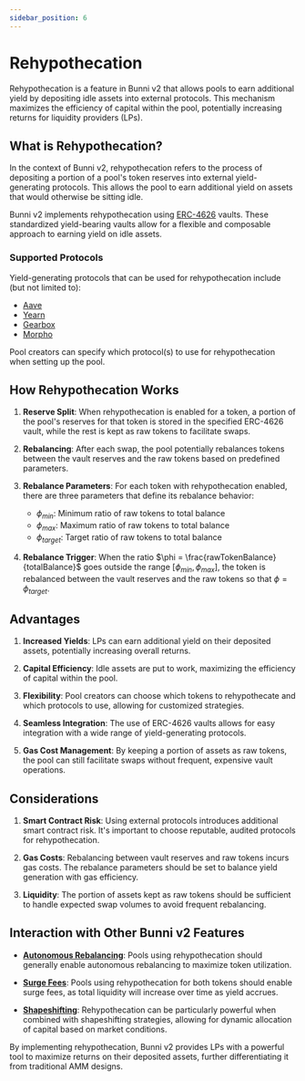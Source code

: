 ```yaml
---
sidebar_position: 6
---
```


# Rehypothecation

Rehypothecation is a feature in Bunni v2 that allows pools to earn additional yield by depositing idle assets into external protocols. This mechanism maximizes the efficiency of capital within the pool, potentially increasing returns for liquidity providers (LPs).

## What is Rehypothecation?

In the context of Bunni v2, rehypothecation refers to the process of depositing a portion of a pool's token reserves into external yield-generating protocols. This allows the pool to earn additional yield on assets that would otherwise be sitting idle.

Bunni v2 implements rehypothecation using [ERC-4626](https://eips.ethereum.org/EIPS/eip-4626) vaults. These standardized yield-bearing vaults allow for a flexible and composable approach to earning yield on idle assets.

### Supported Protocols

Yield-generating protocols that can be used for rehypothecation include (but not limited to):

- [Aave](https://aave.com/)
- [Yearn](https://yearn.fi/)
- [Gearbox](https://gearbox.fi/)
- [Morpho](https://morpho.org/)

Pool creators can specify which protocol(s) to use for rehypothecation when setting up the pool.

## How Rehypothecation Works

1. **Reserve Split**: When rehypothecation is enabled for a token, a portion of the pool's reserves for that token is stored in the specified ERC-4626 vault, while the rest is kept as raw tokens to facilitate swaps.

2. **Rebalancing**: After each swap, the pool potentially rebalances tokens between the vault reserves and the raw tokens based on predefined parameters.

3. **Rebalance Parameters**: For each token with rehypothecation enabled, there are three parameters that define its rebalance behavior:
   - $\phi_{min}$: Minimum ratio of raw tokens to total balance
   - $\phi_{max}$: Maximum ratio of raw tokens to total balance
   - $\phi_{target}$: Target ratio of raw tokens to total balance

4. **Rebalance Trigger**: When the ratio $\phi = \frac{rawTokenBalance}{totalBalance}$ goes outside the range $[\phi_{min}, \phi_{max}]$, the token is rebalanced between the vault reserves and the raw tokens so that $\phi = \phi_{target}$.

## Advantages

1. **Increased Yields**: LPs can earn additional yield on their deposited assets, potentially increasing overall returns.

2. **Capital Efficiency**: Idle assets are put to work, maximizing the efficiency of capital within the pool.

3. **Flexibility**: Pool creators can choose which tokens to rehypothecate and which protocols to use, allowing for customized strategies.

4. **Seamless Integration**: The use of ERC-4626 vaults allows for easy integration with a wide range of yield-generating protocols.

5. **Gas Cost Management**: By keeping a portion of assets as raw tokens, the pool can still facilitate swaps without frequent, expensive vault operations.

## Considerations

1. **Smart Contract Risk**: Using external protocols introduces additional smart contract risk. It's important to choose reputable, audited protocols for rehypothecation.

2. **Gas Costs**: Rebalancing between vault reserves and raw tokens incurs gas costs. The rebalance parameters should be set to balance yield generation with gas efficiency.

3. **Liquidity**: The portion of assets kept as raw tokens should be sufficient to handle expected swap volumes to avoid frequent rebalancing.

## Interaction with Other Bunni v2 Features

- [**Autonomous Rebalancing**](./rebalancing): Pools using rehypothecation should generally enable autonomous rebalancing to maximize token utilization.

- [**Surge Fees**](./surge): Pools using rehypothecation for both tokens should enable surge fees, as total liquidity will increase over time as yield accrues.

- [**Shapeshifting**](./shapeshifting): Rehypothecation can be particularly powerful when combined with shapeshifting strategies, allowing for dynamic allocation of capital based on market conditions.

By implementing rehypothecation, Bunni v2 provides LPs with a powerful tool to maximize returns on their deposited assets, further differentiating it from traditional AMM designs.
